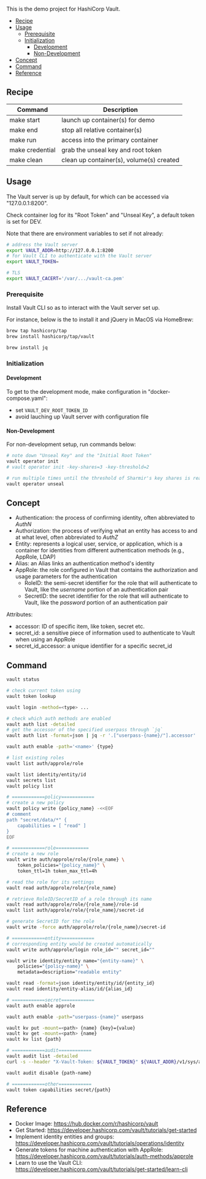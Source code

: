 
This is the demo project for HashiCorp Vault.

- [Recipe](#recipe)
- [Usage](#usage)
  - [Prerequisite](#prerequisite)
  - [Initialization](#initialization)
    - [Development](#development)
    - [Non-Development](#non-development)
- [Concept](#concept)
- [Command](#command)
- [Reference](#reference)


## Recipe
| Command         | Description                              |
|-----------------|------------------------------------------|
| make start      | launch up container(s) for demo          |
| make end        | stop all relative container(s)           |
| make run        | access into the primary container        |
| make credential | grab the unseal key and root token       |
| make clean      | clean up container(s), volume(s) created |


## Usage
The Vault server is up by default, for which can be accessed via "127.0.0.1:8200".

Check container log for its "Root Token" and "Unseal Key", a default token is set for DEV.

Note that there are environment variables to set if not already:
```sh
# address the Vault server
export VAULT_ADDR=http://127.0.0.1:8200
# for Vault CLI to authenticate with the Vault server
export VAULT_TOKEN=

# TLS
export VAULT_CACERT='/var/.../vault-ca.pem'
```

### Prerequisite
Install Vault CLI so as to interact with the Vault server set up.

For instance, below is the to install it and jQuery in MacOS via HomeBrew:
```sh
brew tap hashicorp/tap
brew install hashicorp/tap/vault

brew install jq
```


### Initialization
#### Development
To get to the development mode, make configuration in "docker-compose.yaml":
- set `VAULT_DEV_ROOT_TOKEN_ID`
- avoid lauching up Vault server with configuration file

#### Non-Development
For non-development setup, run commands below:
```sh
# note down "Unseal Key" and the "Initial Root Token"
vault operator init
# vault operator init -key-shares=3 -key-threshold=2

# run multiple times until the threshold of Sharmir's key shares is reached
vault operator unseal
```


## Concept
- Authentication: the process of confirming identity, often abbreviated to _AuthN_
- Authorization: the process of verifying what an entity has access to and at what level, often abbreviated to _AuthZ_
- Entity: represents a logical user, service, or application, which is a container
for identities from different authentication methods (e.g., AppRole, LDAP)
- Alias: an Alias links an authentication method's identity
- AppRole: the role configured in Vault that contains the authorization and usage parameters for the authentication
  - RoleID: the semi-secret identifier for the role that will authenticate to Vault, like the _username_ portion of an authentication pair
  - SecretID: the secret identifier for the role that will authenticate to Vault, like the _password_ portion of an authentication pair

Attributes:
- accessor: ID of specific item, like token, secret etc.
- secret_id: a sensitive piece of information used to authenticate to Vault when using an AppRole
- secret_id_accessor: a unique identifier for a specific secret_id


## Command
```sh
vault status

# check current token using
vault token lookup

vault login -method=<type> ...

# check which auth methods are enabled
vault auth list -detailed
# get the accessor of the specified userpass through `jq`
vault auth list -format=json | jq -r '.["userpass-{name}/"].accessor'

vault auth enable -path='<name>' {type}

# list existing roles
vault list auth/approle/role

vault list identity/entity/id
vault secrets list
vault policy list

# ============policy============
# create a new policy
vault policy write {policy_name} -<<EOF
# comment
path "secret/data/*" {
    capabilities = [ "read" ]
}
EOF

# ============role============
# create a new role
vault write auth/approle/role/{role_name} \
    token_policies="{policy_name}" \
    token_ttl=1h token_max_ttl=4h

# read the role for its settings
vault read auth/approle/role/{role_name}

# retrieve RoleID/SecretID of a role through its name
vault read auth/approle/role/{role_name}/role-id
vault list auth/approle/role/{role_name}/secret-id

# generate SecretID for the role
vault write -force auth/approle/role/{role_name}/secret-id

# ============entity============
# corresponding entity would be created automatically
vault write auth/approle/login role_id="" secret_id=""

vault write identity/entity name="{entity-name}" \
    policies="{policy-name}" \
    metadata=description="readable entity"

vault read -format=json identity/entity/id/{entity_id}
vault read identity/entity-alias/id/{alias_id}

# ============secret============
vault auth enable approle

vault auth enable -path="userpass-{name}" userpass

vault kv put -mount=<path> {name} {key}={value}
vault kv get -mount=<path> {name}
vault kv list {path}

# ============audit============
vault audit list -detailed
curl -s --header "X-Vault-Token: ${VAULT_TOKEN}" ${VAULT_ADDR}/v1/sys/audit | jq

vault audit disable {path-name}

# ============other============
vault token capabilities secret/{path}
```


## Reference
- Docker Image: https://hub.docker.com/r/hashicorp/vault
- Get Started: https://developer.hashicorp.com/vault/tutorials/get-started
- Implement identity entities and groups: https://developer.hashicorp.com/vault/tutorials/operations/identity
- Generate tokens for machine authentication with AppRole: https://developer.hashicorp.com/vault/tutorials/auth-methods/approle
- Learn to use the Vault CLI: https://developer.hashicorp.com/vault/tutorials/get-started/learn-cli
